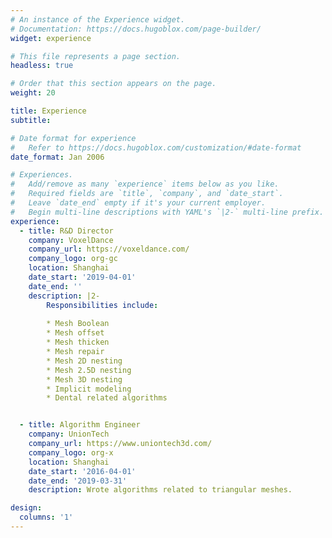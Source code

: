 ```yaml
---
# An instance of the Experience widget.
# Documentation: https://docs.hugoblox.com/page-builder/
widget: experience

# This file represents a page section.
headless: true

# Order that this section appears on the page.
weight: 20

title: Experience
subtitle:

# Date format for experience
#   Refer to https://docs.hugoblox.com/customization/#date-format
date_format: Jan 2006

# Experiences.
#   Add/remove as many `experience` items below as you like.
#   Required fields are `title`, `company`, and `date_start`.
#   Leave `date_end` empty if it's your current employer.
#   Begin multi-line descriptions with YAML's `|2-` multi-line prefix.
experience:
  - title: R&D Director
    company: VoxelDance
    company_url: https://voxeldance.com/
    company_logo: org-gc
    location: Shanghai
    date_start: '2019-04-01'
    date_end: ''
    description: |2-
        Responsibilities include:
        
        * Mesh Boolean
        * Mesh offset
        * Mesh thicken
        * Mesh repair
        * Mesh 2D nesting
        * Mesh 2.5D nesting
        * Mesh 3D nesting
        * Implicit modeling
        * Dental related algorithms


  - title: Algorithm Engineer
    company: UnionTech
    company_url: https://www.uniontech3d.com/
    company_logo: org-x
    location: Shanghai
    date_start: '2016-04-01'
    date_end: '2019-03-31'
    description: Wrote algorithms related to triangular meshes.

design:
  columns: '1'
---
```

